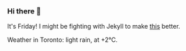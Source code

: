 ### Hi there :wave:

It's Friday! I might be fighting with Jekyll to make [this](https://swissclubtoronto.ca) better.

Weather in Toronto: light rain, at +2°C.
